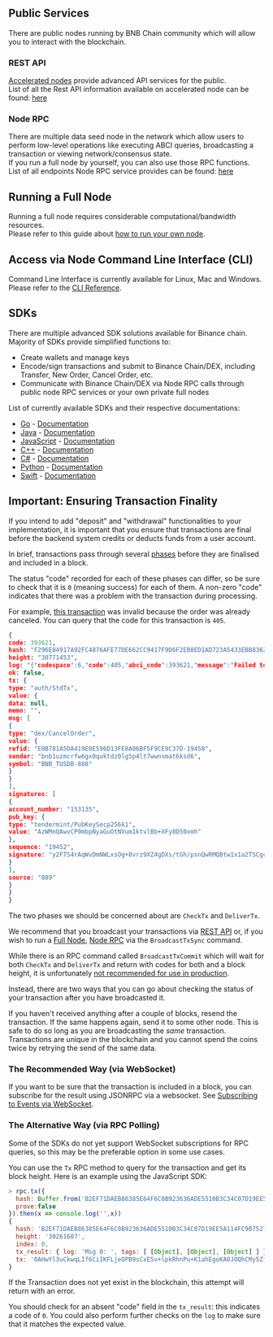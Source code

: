 ## Public Services
There are public nodes running by BNB Chain community which will allow you to interact with the blockchain.

### REST API
[Accelerated nodes](https://docs.binance.org/faq.html#what-is-the-accelerated-node) provide advanced API services for the public.<br/>
List of all the Rest API information available on accelerated node can be found: [here](api-reference/dex-api/paths.md)

### Node RPC
There are multiple data seed node in the network which allow users to  perform low-level operations like executing ABCI queries, broadcasting a transaction or viewing network/consensus state.<br/>
If you run a full node by yourself, you can also use those RPC functions.<br/>
List of all endpoints Node RPC service provides can be found: [here](api-reference/node-rpc.md)

## Running a Full Node
Running a full node requires considerable computational/bandwidth resources.<br/>
Please refer to this guide about [how to run your own node](fullnode.md).

## Access via Node Command Line Interface (CLI)
Command Line Interface is currently available for Linux, Mac and Windows.<br/>
Please refer to the [CLI Reference](api-reference/cli.md).

## SDKs
There are multiple advanced SDK solutions available for Binance chain.<br/>
Majority of SDKs provide simplified functions to:

- Create wallets and manage keys
- Encode/sign transactions and submit to Binance Chain/DEX, including Transfer, New Order, Cancel Order, etc.
- Communicate with Binance Chain/DEX via Node RPC calls through public node RPC services or your own private full nodes

List of currently available SDKs and their respective documentations:

- [Go](https://github.com/binance-chain/go-sdk) - [Documentation](https://github.com/binance-chain/go-sdk/wiki)
- [Java](https://github.com/binance-chain/java-sdk) - [Documentation](https://github.com/binance-chain/java-sdk/wiki)
- [JavaScript](https://github.com/binance-chain/javascript-sdk) - [Documentation](https://github.com/binance-chain/javascript-sdk/wiki)
- [C++](https://github.com/binance-chain/cplusplus-sdk) - [Documentation](https://github.com/binance-chain/cplusplus-sdk/wiki)
- [C#](https://github.com/binance-chain/csharp-sdk) - [Documentation](https://github.com/binance-chain/csharp-sdk)
- [Python](https://github.com/binance-chain/python-sdk) - [Documentation](https://python-binance-chain.readthedocs.io/en/latest/binance-chain.html#module-binance_chain)
- [Swift](https://github.com/binance-chain/swift-sdk) - [Documentation](https://github.com/binance-chain/swift-sdk/blob/master/README.md)

## Important: Ensuring Transaction Finality

If you intend to add "deposit" and "withdrawal" functionalities to your implementation, it is important that you ensure that transactions are final before the backend system credits or deducts funds from a user account.

In brief, transactions pass through several [phases](https://tendermint.com/docs/spec/abci/abci.html#overview) before they are finalised and included in a block.

The status "code" recorded for each of these phases can differ, so be sure to check that it is `0` (meaning success) for each of them. A non-zero "code" indicates that there was a problem with the transaction during processing.

For example, [this transaction](https://explorer.binance.org/tx/F296E84917A92FC4876AFE77DE662CC9417F9D6F2EB8ED1AD723A5433EBB8362) was invalid because the order was already canceled. You can query that the code for this transaction is `405`.
```json
{
code: 393621,
hash: "F296E84917A92FC4876AFE77DE662CC9417F9D6F2EB8ED1AD723A5433EBB8362",
height: "30771453",
log: "{"codespace":6,"code":405,"abci_code":393621,"message":"Failed to find order [E0B781A5DA419E0E596D13FE8A06BF5F9CE9C37D-19450]"}",
ok: false,
tx: {
type: "auth/StdTx",
value: {
data: null,
memo: "",
msg: [
{
type: "dex/CancelOrder",
value: {
refid: "E0B781A5DA419E0E596D13FE8A06BF5F9CE9C37D-19450",
sender: "bnb1uzmcrfw6gx0quktdz0lg5p4lt7wwnsmat6ksd6",
symbol: "BNB_TUSDB-888"
}
}
],
signatures: [
{
account_number: "153135",
pub_key: {
type: "tendermint/PubKeySecp256k1",
value: "AzWMnQAwvCP9mbpNyaGuOtNVum1ktvlBb+XFy8D50xmh"
},
sequence: "19452",
signature: "y2FTS4rAqWvDmNWLxsOg+8vrz9XZ4gDXs/tGh/psnQwRMQBtw1x1a2TSCgc0G4qbvh0YICe5ZvJFRNvg/zGG7w=="
}
],
source: "889"
}
}
}
```

The two phases we should be concerned about are `CheckTx` and `DeliverTx`.

We recommend that you broadcast your transactions via [REST API](#rest-api) or, if you wish to run a [Full Node](#full-node), [Node RPC](#node-rpc) via the `BroadcastTxSync` command.

While there is an RPC command called `BroadcastTxCommit` which will wait for both `CheckTx` and `DeliverTx` and return with codes for both and a block height, it is unfortunately [not recommended for use in production](https://github.com/tendermint/tendermint/blob/e3a97b09814bf9289e8c10420af38ce369160752/rpc/core/mempool.go#L154).

Instead, there are two ways that you can go about checking the status of your transaction after you have broadcasted it.

If you haven't received anything after a couple of blocks, resend the transaction. If the same happens again, send it to some other node. This is safe to do so long as you are broadcasting the *same* transaction. Transactions are unique in the blockchain and you cannot spend the coins twice by retrying the send of the same data.

### The Recommended Way (via WebSocket)

If you want to be sure that the transaction is included in a block, you can subscribe for the result using JSONRPC via a websocket. See [Subscribing to Events via WebSocket](https://docs.binance.org/api-reference/node-rpc.html#631-subscribe).

### The Alternative Way (via RPC Polling)

Some of the SDKs do not yet support WebSocket subscriptions for RPC queries, so this may be the preferable option in some use cases.

You can use the `Tx` RPC method to query for the transaction and get its block height. Here is an example using the JavaScript SDK:

```js
> rpc.tx({
  hash: Buffer.from('B2EF71DAEB86385E64F6C0B923636ADE5510B3C34C07D19EE5A114FC9075273D', 'hex'),
  prove:false
}).then(x => console.log('',x))
{
  hash: 'B2EF71DAEB86385E64F6C0B923636ADE5510B3C34C07D19EE5A114FC9075273D',
  height: '30261607',
  index: 0,
  tx_result: { log: 'Msg 0: ', tags: [ [Object], [Object], [Object] ] },
  tx: '0AHwYl3uCkwqLIf6CiIKFLjeOPB9sCxE5v+lpkRhnPu+K1ahEgoKA0JOQhCMy5ZfEiIKFI6nDX0uqKFLorM9GNXfvW+uCm6oEgoKA0JOQhCMy5ZfEnEKJuta6YchA6Xy63LJBSKNsW1nkGMbPyvWl7VDeD/lVByJrtnB3v1kEkA243QKSCn5GxFSTFbh6EA8ZuqdO+0UTR8+Vq7CDikOzCIpuRo95Ww7zak0qXRmL3/shGkwHcvB4l9ofF61mSQgGKfQCSDDARoJMTAxNzg5MTEz'
}
```

If the Transaction does not yet exist in the blockchain, this attempt will return with an error.

You should check for an absent "code" field in the `tx_result`: this indicates a code of `0`. You could also perform further checks on the `log` to make sure that it matches the expected value.

